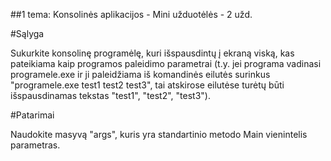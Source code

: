 ﻿##1 tema: Konsolinės aplikacijos - Mini užduotėlės - 2 užd.

#Sąlyga

Sukurkite konsolinę programėlę, kuri išspausdintų į ekraną viską, kas pateikiama kaip programos paleidimo parametrai (t.y. jei programa vadinasi programele.exe ir ji paleidžiama iš komandinės eilutės surinkus "programele.exe test1 test2 test3", tai atskirose eilutėse turėtų būti išspausdinamas tekstas "test1", "test2", "test3").

#Patarimai

Naudokite masyvą "args", kuris yra standartinio metodo Main vienintelis parametras.